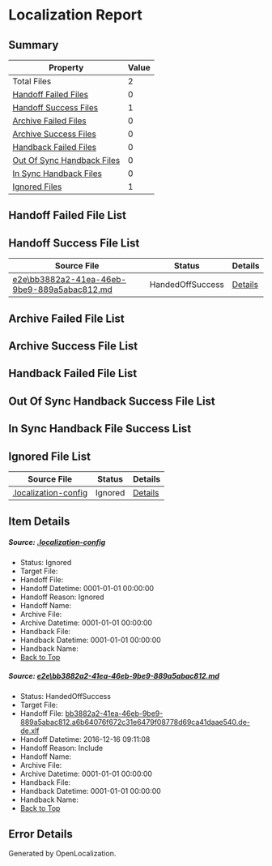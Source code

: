 # <a name='report-top'></a> Localization Report

## Summary
 Property | Value 
 -------- | ----- 
 Total Files | 2
[ Handoff Failed Files ](#handoff-failed-list)| 0
[ Handoff Success Files ](#handoff-success-list)| 1
[ Archive Failed Files ](#archive-failed-list)| 0
[ Archive Success Files ](#archive-success-list)| 0
[ Handback Failed Files ](#handback-failed-list)| 0
[ Out Of Sync Handback Files ](#outofsync-handback-success-list)| 0
[ In Sync Handback Files ](#insync-handback-success-list)| 0
[ Ignored Files ](#ignored-list)| 1

## <a name='handoff-failed-list'></a> Handoff Failed File List

## <a name='handoff-success-list'></a> Handoff Success File List
 Source File | Status | Details 
 ----------- | ------ | ------- 
 [e2e\bb3882a2-41ea-46eb-9be9-889a5abac812.md](https://github.com/OpenLocalizationTestOrg/ol-test0/blob/14bf08557bf707ccc51c5ea3968df07c1aad9ea8/e2e/bb3882a2-41ea-46eb-9be9-889a5abac812.md) | HandedOffSuccess | [Details](#967069f320fbcdf7964b4a1859125c4895b786c31)

## <a name='archive-failed-list'></a> Archive Failed File List

## <a name='archive-success-list'></a> Archive Success File List

## <a name='handback-failed-list'></a> Handback Failed File List

## <a name='outofsync-handback-success-list'></a> Out Of Sync Handback Success File List

## <a name='insync-handback-success-list'></a> In Sync Handback File Success List

## <a name='ignored-list'></a> Ignored File List
 Source File | Status | Details 
 ----------- | ------ | ------- 
 [.localization-config](https://github.com/OpenLocalizationTestOrg/ol-test0/blob/14bf08557bf707ccc51c5ea3968df07c1aad9ea8/.localization-config) | Ignored | [Details](#cb0632cf59c1387fc1742bfb9fa3c47f87e2e5c90)

## Item Details
##### <a name='cb0632cf59c1387fc1742bfb9fa3c47f87e2e5c90'></a> Source: [.localization-config](https://github.com/OpenLocalizationTestOrg/ol-test0/blob/14bf08557bf707ccc51c5ea3968df07c1aad9ea8/.localization-config)
* Status: Ignored
* Target File: 
* Handoff File: 
* Handoff Datetime: 0001-01-01 00:00:00
* Handoff Reason: Ignored
* Handoff Name: 
* Archive File: 
* Archive Datetime: 0001-01-01 00:00:00
* Handback File: 
* Handback Datetime: 0001-01-01 00:00:00
* Handback Name: 
* [Back to Top](#report-top)

##### <a name='967069f320fbcdf7964b4a1859125c4895b786c31'></a> Source: [e2e\bb3882a2-41ea-46eb-9be9-889a5abac812.md](https://github.com/OpenLocalizationTestOrg/ol-test0/blob/14bf08557bf707ccc51c5ea3968df07c1aad9ea8/e2e/bb3882a2-41ea-46eb-9be9-889a5abac812.md)
* Status: HandedOffSuccess
* Target File: 
* Handoff File: [bb3882a2-41ea-46eb-9be9-889a5abac812.a6b64076f672c31e6479f08778d69ca41daae540.de-de.xlf](https://github.com/OpenLocalizationTestOrg/ol-test0-handoff/blob/9775900007535756947a20ec056ca3f2b39bd086/ol-handoff/OpenLocalizationTestOrg/ol-test0-dede/xinjiang/ht/bb3882a2-41ea-46eb-9be9-889a5abac812.a6b64076f672c31e6479f08778d69ca41daae540.de-de.xlf)
* Handoff Datetime: 2016-12-16 09:11:08
* Handoff Reason: Include
* Handoff Name: 
* Archive File: 
* Archive Datetime: 0001-01-01 00:00:00
* Handback File: 
* Handback Datetime: 0001-01-01 00:00:00
* Handback Name: 
* [Back to Top](#report-top)


## Error Details

Generated by OpenLocalization.
